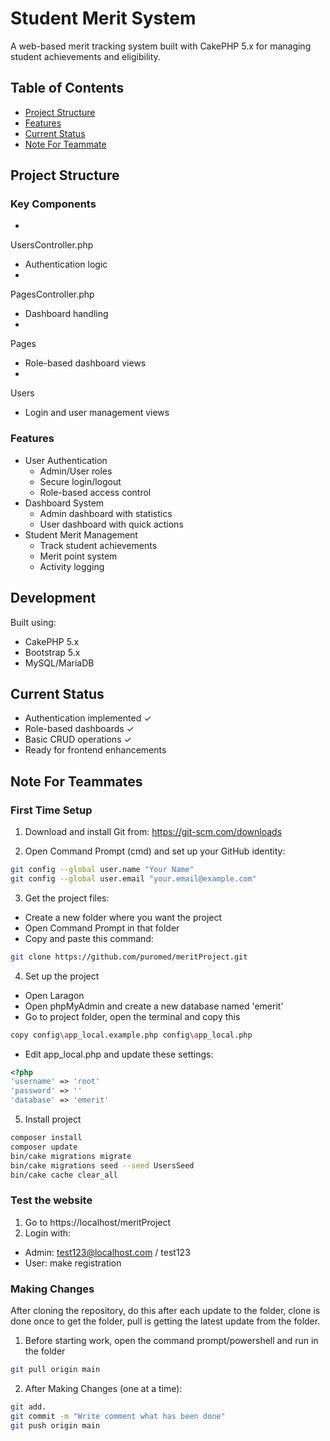 
# Student Merit System

A web-based merit tracking system built with CakePHP 5.x for managing student achievements and eligibility.

## Table of Contents
- [Project Structure](#project-structure)
- [Features](#features)
- [Current Status](#current-status)
- [Note For Teammate](#first-time-only)


## Project Structure

### Key Components
- 

UsersController.php

 - Authentication logic
- 

PagesController.php

 - Dashboard handling
- 

Pages

 - Role-based dashboard views
- 

Users

 - Login and user management views

### Features
- User Authentication
  - Admin/User roles
  - Secure login/logout
  - Role-based access control
- Dashboard System
  - Admin dashboard with statistics
  - User dashboard with quick actions
- Student Merit Management
  - Track student achievements
  - Merit point system
  - Activity logging

## Development

Built using:
- CakePHP 5.x
- Bootstrap 5.x
- MySQL/MariaDB

## Current Status
- Authentication implemented ✓
- Role-based dashboards ✓
- Basic CRUD operations ✓
- Ready for frontend enhancements

## Note For Teammates

### First Time Setup
1. Download and install Git from: https://git-scm.com/downloads

2. Open Command Prompt (cmd) and set up your GitHub identity:
```bash
git config --global user.name "Your Name"
git config --global user.email "your.email@example.com"
```

3. Get the project files:
- Create a new folder where you want the project
-  Open Command Prompt in that folder
- Copy and paste this command:
```bash
git clone https://github.com/puromed/meritProject.git
```

4. Set up the project
- Open Laragon
- Open phpMyAdmin and create a new database named 'emerit'
- Go to project folder, open the terminal and copy this
```bash
copy config\app_local.example.php config\app_local.php
```
- Edit app_local.php and update these settings:
```php
<?php
'username' => 'root'
'password' => ''
'database' => 'emerit'
```
5. Install project
```bash
composer install
composer update
bin/cake migrations migrate
bin/cake migrations seed --seed UsersSeed 
bin/cake cache clear_all
```
### Test the website
1. Go to https://localhost/meritProject
2. Login with:
- Admin: test123@localhost.com / test123
- User: make registration

### Making Changes
After cloning the repository, do this after each update to the folder, clone is done once to get the folder, pull is getting the latest update from the folder.

1. Before starting work, open the command prompt/powershell and run in the folder
```bash
git pull origin main
```
2. After Making Changes (one at a time):
```bash
git add.
git commit -m "Write comment what has been done"
git push origin main
```

